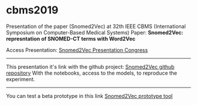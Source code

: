 # cbms2019
Presentation of the paper (Snomed2Vec) at 32th IEEE CBMS (International Symposium on Computer-Based Medical Systems)
Paper: **Snomed2Vec: represntation of SNOMED-CT terms with Word2Vec** 

Access Presentation: <a href="https://nachuss.github.io/cbms2019/#/"> Snomed2Vec Presentation Congress</a>
<hr>
This presentation it's link with the github project: <a href="https://github.com/NachusS/Snomed2Vec"> Snomed2Vec github repository</a> With the notebooks, access to the models, to reproduce the experiment.
<hr>
You can test a beta prototype in this link <a href="http://snomed2vec.jasonjimnzdev.es/">Snomed2Vec prototype tool</a>
